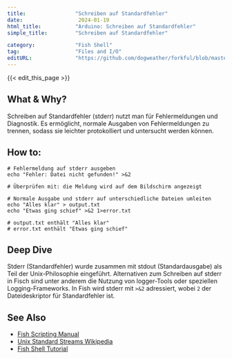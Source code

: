 ```yaml
---
title:                "Schreiben auf Standardfehler"
date:                  2024-01-19
html_title:           "Arduino: Schreiben auf Standardfehler"
simple_title:         "Schreiben auf Standardfehler"

category:             "Fish Shell"
tag:                  "Files and I/O"
editURL:              "https://github.com/dogweather/forkful/blob/master/content/de/fish-shell/writing-to-standard-error.md"
---
```


{{< edit_this_page >}}

## What & Why?
Schreiben auf Standardfehler (stderr) nutzt man für Fehlermeldungen und Diagnostik. Es ermöglicht, normale Ausgaben von Fehlermeldungen zu trennen, sodass sie leichter protokolliert und untersucht werden können.

## How to:
```Fish Shell
# Fehlermeldung auf stderr ausgeben
echo "Fehler: Datei nicht gefunden!" >&2

# Überprüfen mit: die Meldung wird auf dem Bildschirm angezeigt
```
```Fish Shell
# Normale Ausgabe und stderr auf unterschiedliche Dateien umleiten
echo "Alles klar" > output.txt
echo "Etwas ging schief" >&2 1>error.txt

# output.txt enthält "Alles klar"
# error.txt enthält "Etwas ging schief"
```

## Deep Dive
Stderr (Standardfehler) wurde zusammen mit stdout (Standardausgabe) als Teil der Unix-Philosophie eingeführt. Alternativen zum Schreiben auf stderr in Fisch sind unter anderem die Nutzung von logger-Tools oder speziellen Logging-Frameworks. In Fish wird stderr mit `>&2` adressiert, wobei `2` der Dateideskriptor für Standardfehler ist.

## See Also
- [Fish Scripting Manual](https://fishshell.com/docs/current/index.html)
- [Unix Standard Streams Wikipedia](https://de.wikipedia.org/wiki/Standard-Datenstr%C3%B6me)
- [Fish Shell Tutorial](https://fishshell.com/docs/current/tutorial.html)
